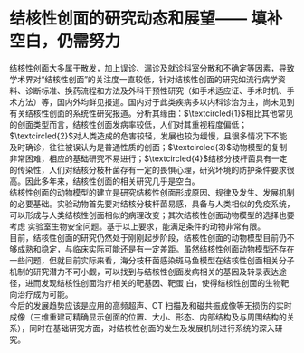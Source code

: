 # 结核性创面的研究动态和展望—— 填补空白，仍需努力  
结核性创面大多属于散发，加上误诊、漏诊及就诊科室分散和不确定等因素，导致学术界对“结核性创面”的关注度一直较低，针对结核性创面的研究如流行病学资料、诊断标准、换药流程和方法及外科干预性研究（如手术适应证、手术时机、手术方法）等，国内外均鲜见报道。国内对于此类疾病多以内科诊治为主，尚未见到有关结核性创面的系统性研究报道。分析其缘由：$\textcircled{1}$相比其他常见的创面类型而言，结核性创面发病率较低，人们对其重视程度偏低；$\textcircled{2}$对人类造成的危害较轻，发展也较为缓慢，且很多情况下不能及时确诊，往往被误认为是普通性质的创面；$\textcircled{3}$动物模型的复制非常困难，相应的基础研究不易进行；$\textcircled{4}$结核分枝杆菌具有一定的传染性，人们对结核分枝杆菌存有一定的畏惧心理，研究坏境的防护条件要求很高。因此多年来，结核性创面的相关研究几乎是空白。  
结核性创面的动物模型的建立是研究结核性创面形成原因、规律及发生、发展机制的必要基础。实验动物首先要对结核分枝杆菌易感，具备与人类相似的免疫系统，可以形成与人类结核性创面相似的病理改变；其次结核性创面动物模型的选择也要考虑 实验室生物安全问题。基于以上要求，能满足条件的动物非常有限。  
目前，结核性创面的研究仍然处于刚刚起步阶段，结核性创面的动物模型目前仍不够成熟和稳定，与临床实际可能还是有一定差距。虽然结核性创面动物模型还存在一些问题，但就目前实际来看，海分枝杆菌感染斑马鱼模型在结核性创面相关分子机制的研究潜力不可小觑，可以找到与结核性创面发病相关的基因及转录表达途径，进而发现结核性创面治疗相关的靶基因、靶蛋 白，使得结核性创面的生物靶向治疗成为可能。  
今后的发展趋势应该是应用的高频超声、CT 扫描及和磁共振成像等无损伤的实时成像（三维重建可精确显示创面的位置、大小、形态、内部结构及与周围结构的关系），同时在基础研究方面，对结核性创面的发生及发展机制进行系统的深入研究。  